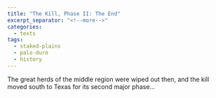 ```yaml
---
title: "The Kill, Phase II: The End"
excerpt_separator: "<!--more-->"
categories:
  - texts
tags:
  - staked-plains
  - palo-duro
  - history
---
```

The great herds of the middle region were wiped out then, and the kill moved south to Texas for its second major phase...
